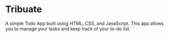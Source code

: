 # Tribuate
A simple Todo App built using HTML, CSS, and JavaScript. This app allows you to manage your tasks and keep track of your to-do list.
